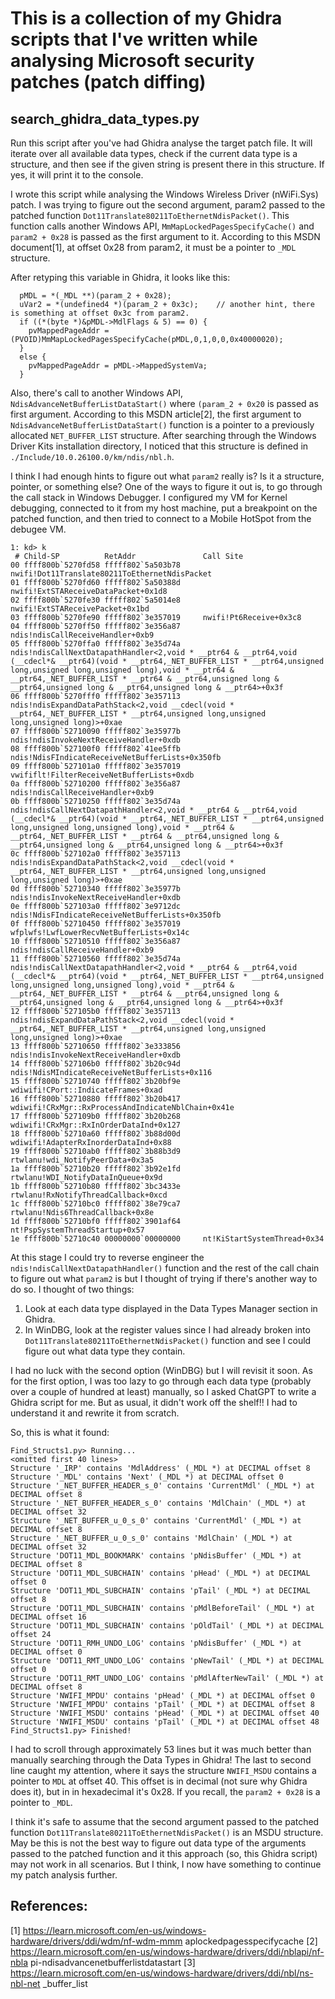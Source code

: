 # This is a collection of my Ghidra scripts that I've written while analysing Microsoft security patches (patch diffing)

## search_ghidra_data_types.py

Run this script after you've had Ghidra analyse the target patch file. It will iterate over all available data types, check if the current data type is a structure, and then see if the given string is present there in this structure. If yes, it will print it to the console.

I wrote this script while analysing the Windows Wireless Driver (nWiFi.Sys) patch. I was trying to figure out the second argument, param2 passed to the patched function `Dot11Translate80211ToEthernetNdisPacket()`. This function calls another Windows API, `MmMapLockedPagesSpecifyCache()` and `param2 + 0x28` is passed as the first argument to it. According to this MSDN document[1], at offset 0x28 from param2, it must be a pointer to `_MDL` structure.

After retyping this variable in Ghidra, it looks like this:

```
  pMDL = *(_MDL **)(param_2 + 0x28);
  uVar2 = *(undefined4 *)(param_2 + 0x3c);    // another hint, there is something at offset 0x3c from param2. 
  if ((*(byte *)&pMDL->MdlFlags & 5) == 0) {
    pvMappedPageAddr = (PVOID)MmMapLockedPagesSpecifyCache(pMDL,0,1,0,0,0x40000020);
  }
  else {
    pvMappedPageAddr = pMDL->MappedSystemVa;
  }
```

Also, there's call to another Windows API, `NdisAdvanceNetBufferListDataStart()` where `(param_2 + 0x20` is passed as first argument. According to this MSDN article[2], the first argument to `NdisAdvanceNetBufferListDataStart()` function is a pointer to a previously allocated `NET_BUFFER_LIST` structure. After searching through the Windows Driver Kits installation directory, I noticed that this structure is defined in `./Include/10.0.26100.0/km/ndis/nbl.h`.
                       
I think I had enough hints to figure out what `param2` really is? Is it a structure, pointer, or something else? One of the ways to figure it out is, to go through the call stack in Windows Debugger. I configured my VM for Kernel debugging, connected to it from my host machine, put a breakpoint on the patched function, and then tried to connect to a Mobile HotSpot from the debugee VM.

```
1: kd> k
 # Child-SP          RetAddr               Call Site
00 ffff800b`5270fd58 fffff802`5a503b78     nwifi!Dot11Translate80211ToEthernetNdisPacket
01 ffff800b`5270fd60 fffff802`5a50388d     nwifi!ExtSTAReceiveDataPacket+0x1d8
02 ffff800b`5270fe30 fffff802`5a5014e8     nwifi!ExtSTAReceivePacket+0x1bd
03 ffff800b`5270fe90 fffff802`3e357019     nwifi!Pt6Receive+0x3c8
04 ffff800b`5270ff50 fffff802`3e356a87     ndis!ndisCallReceiveHandler+0xb9
05 ffff800b`5270ffa0 fffff802`3e35d74a     ndis!ndisCallNextDatapathHandler<2,void * __ptr64 & __ptr64,void (__cdecl*& __ptr64)(void * __ptr64,_NET_BUFFER_LIST * __ptr64,unsigned long,unsigned long,unsigned long),void * __ptr64 & __ptr64,_NET_BUFFER_LIST * __ptr64 & __ptr64,unsigned long & __ptr64,unsigned long & __ptr64,unsigned long & __ptr64>+0x3f
06 ffff800b`5270fff0 fffff802`3e357113     ndis!ndisExpandDataPathStack<2,void __cdecl(void * __ptr64,_NET_BUFFER_LIST * __ptr64,unsigned long,unsigned long,unsigned long)>+0xae
07 ffff800b`52710090 fffff802`3e35977b     ndis!ndisInvokeNextReceiveHandler+0xdb
08 ffff800b`527100f0 fffff802`41ee5ffb     ndis!NdisFIndicateReceiveNetBufferLists+0x350fb
09 ffff800b`527101a0 fffff802`3e357019     vwififlt!FilterReceiveNetBufferLists+0xdb
0a ffff800b`52710200 fffff802`3e356a87     ndis!ndisCallReceiveHandler+0xb9
0b ffff800b`52710250 fffff802`3e35d74a     ndis!ndisCallNextDatapathHandler<2,void * __ptr64 & __ptr64,void (__cdecl*& __ptr64)(void * __ptr64,_NET_BUFFER_LIST * __ptr64,unsigned long,unsigned long,unsigned long),void * __ptr64 & __ptr64,_NET_BUFFER_LIST * __ptr64 & __ptr64,unsigned long & __ptr64,unsigned long & __ptr64,unsigned long & __ptr64>+0x3f
0c ffff800b`527102a0 fffff802`3e357113     ndis!ndisExpandDataPathStack<2,void __cdecl(void * __ptr64,_NET_BUFFER_LIST * __ptr64,unsigned long,unsigned long,unsigned long)>+0xae
0d ffff800b`52710340 fffff802`3e35977b     ndis!ndisInvokeNextReceiveHandler+0xdb
0e ffff800b`527103a0 fffff802`3e9712dc     ndis!NdisFIndicateReceiveNetBufferLists+0x350fb
0f ffff800b`52710450 fffff802`3e357019     wfplwfs!LwfLowerRecvNetBufferLists+0x14c
10 ffff800b`52710510 fffff802`3e356a87     ndis!ndisCallReceiveHandler+0xb9
11 ffff800b`52710560 fffff802`3e35d74a     ndis!ndisCallNextDatapathHandler<2,void * __ptr64 & __ptr64,void (__cdecl*& __ptr64)(void * __ptr64,_NET_BUFFER_LIST * __ptr64,unsigned long,unsigned long,unsigned long),void * __ptr64 & __ptr64,_NET_BUFFER_LIST * __ptr64 & __ptr64,unsigned long & __ptr64,unsigned long & __ptr64,unsigned long & __ptr64>+0x3f
12 ffff800b`527105b0 fffff802`3e357113     ndis!ndisExpandDataPathStack<2,void __cdecl(void * __ptr64,_NET_BUFFER_LIST * __ptr64,unsigned long,unsigned long,unsigned long)>+0xae
13 ffff800b`52710650 fffff802`3e333856     ndis!ndisInvokeNextReceiveHandler+0xdb
14 ffff800b`527106b0 fffff802`3b20c94d     ndis!NdisMIndicateReceiveNetBufferLists+0x116
15 ffff800b`52710740 fffff802`3b20bf9e     wdiwifi!CPort::IndicateFrames+0xad
16 ffff800b`52710880 fffff802`3b20b417     wdiwifi!CRxMgr::RxProcessAndIndicateNblChain+0x41e
17 ffff800b`527109b0 fffff802`3b20b268     wdiwifi!CRxMgr::RxInOrderDataInd+0x127
18 ffff800b`52710a60 fffff802`3b88d00d     wdiwifi!AdapterRxInorderDataInd+0x88
19 ffff800b`52710ab0 fffff802`3b88b3d9     rtwlanu!wdi_NotifyPeerData+0x3a5
1a ffff800b`52710b20 fffff802`3b92e1fd     rtwlanu!WDI_NotifyDataInQueue+0x9d
1b ffff800b`52710b80 fffff802`3bc3433e     rtwlanu!RxNotifyThreadCallback+0xcd
1c ffff800b`52710bc0 fffff802`38e79ca7     rtwlanu!Ndis6ThreadCallback+0x8e
1d ffff800b`52710bf0 fffff802`3901af64     nt!PspSystemThreadStartup+0x57
1e ffff800b`52710c40 00000000`00000000     nt!KiStartSystemThread+0x34
```
At this stage I could try to reverse engineer the `ndis!ndisCallNextDatapathHandler()` function and the rest of the call chain to figure out what `param2` is but I thought of trying if there's another way to do so. I thought of two things:

1. Look at each data type displayed in the Data Types Manager section in Ghidra.
2. In WinDBG, look at the register values since I had already broken into `Dot11Translate80211ToEthernetNdisPacket()` function and see I could figure out what data type they contain.

I had no luck with the second option (WinDBG) but I will revisit it soon. As for the first option, I was too lazy to go through each data type (probably over a couple of hundred at least) manually, so I asked ChatGPT to write a Ghidra script for me. But as usual, it didn't work off the shelf!! I had to understand it and rewrite it from scratch.

So, this is what it found:

```
Find_Structs1.py> Running...
<omitted first 40 lines>
Structure '_IRP' contains 'MdlAddress' (_MDL *) at DECIMAL offset 8
Structure '_MDL' contains 'Next' (_MDL *) at DECIMAL offset 0
Structure '_NET_BUFFER_HEADER_s_0' contains 'CurrentMdl' (_MDL *) at DECIMAL offset 8
Structure '_NET_BUFFER_HEADER_s_0' contains 'MdlChain' (_MDL *) at DECIMAL offset 32
Structure '_NET_BUFFER_u_0_s_0' contains 'CurrentMdl' (_MDL *) at DECIMAL offset 8
Structure '_NET_BUFFER_u_0_s_0' contains 'MdlChain' (_MDL *) at DECIMAL offset 32
Structure 'DOT11_MDL_BOOKMARK' contains 'pNdisBuffer' (_MDL *) at DECIMAL offset 8
Structure 'DOT11_MDL_SUBCHAIN' contains 'pHead' (_MDL *) at DECIMAL offset 0
Structure 'DOT11_MDL_SUBCHAIN' contains 'pTail' (_MDL *) at DECIMAL offset 8
Structure 'DOT11_MDL_SUBCHAIN' contains 'pMdlBeforeTail' (_MDL *) at DECIMAL offset 16
Structure 'DOT11_MDL_SUBCHAIN' contains 'pOldTail' (_MDL *) at DECIMAL offset 24
Structure 'DOT11_RMH_UNDO_LOG' contains 'pNdisBuffer' (_MDL *) at DECIMAL offset 0
Structure 'DOT11_RMT_UNDO_LOG' contains 'pNewTail' (_MDL *) at DECIMAL offset 0
Structure 'DOT11_RMT_UNDO_LOG' contains 'pMdlAfterNewTail' (_MDL *) at DECIMAL offset 8
Structure 'NWIFI_MPDU' contains 'pHead' (_MDL *) at DECIMAL offset 0
Structure 'NWIFI_MPDU' contains 'pTail' (_MDL *) at DECIMAL offset 8
Structure 'NWIFI_MSDU' contains 'pHead' (_MDL *) at DECIMAL offset 40
Structure 'NWIFI_MSDU' contains 'pTail' (_MDL *) at DECIMAL offset 48
Find_Structs1.py> Finished!
```

I had to scroll through approximately 53 lines but it was much better than manually searching through the Data Types in Ghidra! The last to second line caught my attention, where it says the structure `NWIFI_MSDU` contains a pointer to `MDL` at offset 40. This offset is in decimal (not sure why Ghidra does it), but in in hexadecimal it's 0x28. If you recall, the `param2 + 0x28` is a pointer to `_MDL`. 

I think it's safe to assume that the second argument passed to the patched function `Dot11Translate80211ToEthernetNdisPacket()` is an MSDU structure. May be this is not the best way to figure out data type of the arguments passed to the patched function and it this approach (so, this Ghidra script) may not work in all scenarios. But I think, I now have something to continue my patch analysis further.



## References:
[1] https://learn.microsoft.com/en-us/windows-hardware/drivers/ddi/wdm/nf-wdm-mmm aplockedpagesspecifycache
[2] https://learn.microsoft.com/en-us/windows-hardware/drivers/ddi/nblapi/nf-nbla pi-ndisadvancenetbufferlistdatastart
[3] https://learn.microsoft.com/en-us/windows-hardware/drivers/ddi/nbl/ns-nbl-net _buffer_list

